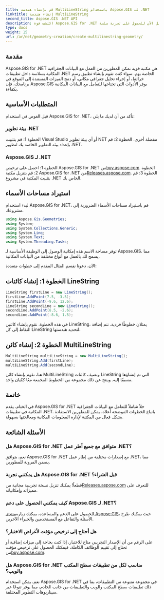 ```yaml
---
title: قم بإنشاء هندسة MultiLineString باستخدام Aspose.GIS لـ .NET
linktitle: إنشاء هندسة MultiLineString
second_title: Aspose.GIS .NET API
description: اكتشف قوة Aspose.GIS for .NET في إدارة البيانات الجغرافية المكانية بكفاءة. قم بالتنزيل الآن للحصول على تجربة سلسة.
type: docs
weight: 15
url: /ar/net/geometry-creation/create-multilinestring-geometry/
---
```

## مقدمة
Aspose.GIS for .NET هي مكتبة قوية تمكن المطورين من العمل مع البيانات الجغرافية المكانية بسلاسة داخل تطبيقات .NET الخاصة بهم. سواء كنت تقوم بإنشاء تطبيق رسم خرائط، أو إجراء تحليل جغرافي مكاني، أو دمج الميزات المستندة إلى الموقع في برنامجك، فإن Aspose.GIS يوفر الأدوات التي تحتاجها للتعامل مع البيانات المكانية بكفاءة.
## المتطلبات الأساسية
قبل الغوص في استخدام Aspose.GIS for .NET، تأكد من أن لديك ما يلي:
### بيئة تطوير .NET
الخطوة 1: قم بتثبيت Visual Studio أو أي بيئة تطوير NET مفضلة أخرى.
الخطوة 2: قم بإعداد بيئة التطوير الخاصة بك لتطوير .NET.
### Aspose.GIS لـ .NET
 الخطوة 1: احصل على ترخيص Aspose.GIS for .NET من[buy.aspose.com](https://purchase.aspose.com/buy).
 الخطوة 2: قم بتنزيل مكتبة Aspose.GIS for .NET من[Releases.aspose.com](https://releases.aspose.com/gis/net/).
الخطوة 3: قم بتثبيت المكتبة في مشروع .NET الخاص بك.

## استيراد مساحات الأسماء
لبدء استخدام Aspose.GIS for .NET، قم باستيراد مساحات الأسماء الضرورية إلى مشروعك.

```csharp
using Aspose.Gis.Geometries;
using System;
using System.Collections.Generic;
using System.Linq;
using System.Text;
using System.Threading.Tasks;
```
توفر مساحة الاسم هذه إمكانية الوصول إلى الوظيفة الأساسية لـ Aspose.GIS، مما يسمح لك بالعمل مع أنواع مختلفة من البيانات المكانية.

الآن، دعونا نقسم المثال المقدم إلى خطوات متعددة:
## الخطوة 1: إنشاء كائنات LineString
```csharp
LineString firstLine = new LineString();
firstLine.AddPoint(7.5, -3.5);
firstLine.AddPoint(-9.6, 12.6);
LineString secondLine = new LineString();
secondLine.AddPoint(8.5, -2.6);
secondLine.AddPoint(-8.6, 1.5);
```
في هذه الخطوة، نقوم بإنشاء كائنين LineString، يمثلان خطوطًا فردية. تتم إضافة النقاط إلى كل LineString لتحديد هندستها.
## الخطوة 2: إنشاء كائن MultiLineString
```csharp
MultiLineString multiLineString = new MultiLineString();
multiLineString.Add(firstLine);
multiLineString.Add(secondLine);
```
هنا، نقوم بإنشاء كائن MultiLineString ونضيف كائنات LineString التي تم إنشاؤها مسبقًا إليه. وينتج عن ذلك مجموعة من الخطوط المجمعة معًا ككيان واحد.

## خاتمة
في الختام، يقدم Aspose.GIS for .NET حلاً شاملاً للتعامل مع البيانات الجغرافية المكانية في تطبيقات .NET. باتباع الخطوات الموضحة أعلاه، يمكن للمطورين الاستفادة بشكل فعال من المكتبة لإدارة المعلومات المكانية ومعالجتها بسهولة.
## الأسئلة الشائعة
### هل Aspose.GIS for .NET متوافق مع جميع أطر عمل .NET؟
نعم، يتوافق Aspose.GIS for .NET مع إصدارات مختلفة من إطار عمل .NET، مما يضمن المرونة للمطورين.
### هل يمكنني تجربة Aspose.GIS for .NET قبل الشراء؟
 قطعاً! يمكنك تنزيل نسخة تجريبية مجانية من[Releases.aspose.com](https://releases.aspose.com/) للتعرف على مميزاته وإمكانياته.
### كيف يمكنني الحصول على دعم Aspose.GIS لـ .NET؟
 للحصول على الدعم والمساعدة، يمكنك زيارة[منتدى Aspose.GIS](https://forum.aspose.com/c/gis/33)، حيث يمكنك طرح الأسئلة والتفاعل مع المستخدمين والخبراء الآخرين.
### هل أحتاج إلى ترخيص مؤقت لأغراض الاختبار؟
على الرغم من أن الإصدار التجريبي متاح للاختبار، إذا كنت بحاجة إلى ميزات إضافية أو تحتاج إلى تقييم الوظائف الكاملة، فيمكنك الحصول على ترخيص مؤقت من[buy.aspose.com](https://purchase.aspose.com/temporary-license/).
### هل Aspose.GIS for .NET مناسب لكل من تطبيقات سطح المكتب والويب؟
نعم، يمكن استخدام Aspose.GIS for .NET في مجموعة متنوعة من التطبيقات، بما في ذلك تطبيقات سطح المكتب والويب والتطبيقات من جانب الخادم، مما يوفر تنوعًا عبر سيناريوهات التطوير المختلفة.